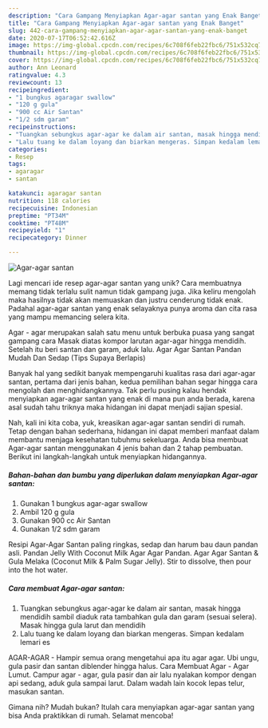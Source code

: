 ```yaml
---
description: "Cara Gampang Menyiapkan Agar-agar santan yang Enak Banget"
title: "Cara Gampang Menyiapkan Agar-agar santan yang Enak Banget"
slug: 442-cara-gampang-menyiapkan-agar-agar-santan-yang-enak-banget
date: 2020-07-17T06:52:42.616Z
image: https://img-global.cpcdn.com/recipes/6c708f6feb22fbc6/751x532cq70/agar-agar-santan-foto-resep-utama.jpg
thumbnail: https://img-global.cpcdn.com/recipes/6c708f6feb22fbc6/751x532cq70/agar-agar-santan-foto-resep-utama.jpg
cover: https://img-global.cpcdn.com/recipes/6c708f6feb22fbc6/751x532cq70/agar-agar-santan-foto-resep-utama.jpg
author: Ann Leonard
ratingvalue: 4.3
reviewcount: 13
recipeingredient:
- "1 bungkus agaragar swallow"
- "120 g gula"
- "900 cc Air Santan"
- "1/2 sdm garam"
recipeinstructions:
- "Tuangkan sebungkus agar-agar ke dalam air santan, masak hingga mendidih sambil diaduk rata tambahkan gula dan garam (sesuai selera). Masak hingga gula larut dan mendidih"
- "Lalu tuang ke dalam loyang dan biarkan mengeras. Simpan kedalam lemari es"
categories:
- Resep
tags:
- agaragar
- santan

katakunci: agaragar santan 
nutrition: 118 calories
recipecuisine: Indonesian
preptime: "PT34M"
cooktime: "PT48M"
recipeyield: "1"
recipecategory: Dinner

---
```



![Agar-agar santan](https://img-global.cpcdn.com/recipes/6c708f6feb22fbc6/751x532cq70/agar-agar-santan-foto-resep-utama.jpg)

Lagi mencari ide resep agar-agar santan yang unik? Cara membuatnya memang tidak terlalu sulit namun tidak gampang juga. Jika keliru mengolah maka hasilnya tidak akan memuaskan dan justru cenderung tidak enak. Padahal agar-agar santan yang enak selayaknya punya aroma dan cita rasa yang mampu memancing selera kita.

Agar - agar merupakan salah satu menu untuk berbuka puasa yang sangat gampang cara Masak diatas kompor larutan agar-agar hingga mendidih. Setelah itu beri santan dan garam, aduk lalu. Agar Agar Santan Pandan Mudah Dan Sedap (Tips Supaya Berlapis)

Banyak hal yang sedikit banyak mempengaruhi kualitas rasa dari agar-agar santan, pertama dari jenis bahan, kedua pemilihan bahan segar hingga cara mengolah dan menghidangkannya. Tak perlu pusing kalau hendak menyiapkan agar-agar santan yang enak di mana pun anda berada, karena asal sudah tahu triknya maka hidangan ini dapat menjadi sajian spesial.


Nah, kali ini kita coba, yuk, kreasikan agar-agar santan sendiri di rumah. Tetap dengan bahan sederhana, hidangan ini dapat memberi manfaat dalam membantu menjaga kesehatan tubuhmu sekeluarga. Anda bisa membuat Agar-agar santan menggunakan 4 jenis bahan dan 2 tahap pembuatan. Berikut ini langkah-langkah untuk menyiapkan hidangannya.

<!--inarticleads1-->

##### Bahan-bahan dan bumbu yang diperlukan dalam menyiapkan Agar-agar santan:

1. Gunakan 1 bungkus agar-agar swallow
1. Ambil 120 g gula
1. Gunakan 900 cc Air Santan
1. Gunakan 1/2 sdm garam


Resipi Agar-Agar Santan paling ringkas, sedap dan harum bau daun pandan asli. Pandan Jelly With Coconut Milk Agar Agar Pandan. Agar Agar Santan &amp; Gula Melaka (Coconut Milk &amp; Palm Sugar Jelly). Stir to dissolve, then pour into the hot water. 

<!--inarticleads2-->

##### Cara membuat Agar-agar santan:

1. Tuangkan sebungkus agar-agar ke dalam air santan, masak hingga mendidih sambil diaduk rata tambahkan gula dan garam (sesuai selera). Masak hingga gula larut dan mendidih
1. Lalu tuang ke dalam loyang dan biarkan mengeras. Simpan kedalam lemari es


AGAR-AGAR - Hampir semua orang mengetahui apa itu agar agar. Ubi ungu, gula pasir dan santan diblender hingga halus. Cara Membuat Agar - Agar Lumut. Campur agar - agar, gula pasir dan air lalu nyalakan kompor dengan api sedang, aduk gula sampai larut. Dalam wadah lain kocok lepas telur, masukan santan. 

Gimana nih? Mudah bukan? Itulah cara menyiapkan agar-agar santan yang bisa Anda praktikkan di rumah. Selamat mencoba!
